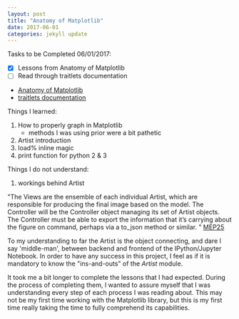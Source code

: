 ```yaml
---
layout: post
title: "Anatomy of Matplotlib"
date: 2017-06-01
categories: jekyll update
---
```

Tasks to be Completed 06/01/2017:
- [x] Lessons from Anatomy of Matplotlib
- [ ] Read through traitlets documentation

* [Anatomy of Matplotlib](https://github.com/WeatherGod/AnatomyOfMatplotlib)
* [traitlets documentation](http://traitlets.readthedocs.io/en/stable/index.html)

Things I learned:
1. How to properly graph in Matplotlib
    * methods I was using prior were a bit pathetic
2. Artist introduction
3. load% inline magic
4. print function for python 2 & 3

Things I do not understand:
1. workings behind Artist

"The Views are the ensemble of each individual Artist, which are responsible for producing the final image based on the model. The Controller will be the Controller object managing its set of Artist objects.
The Controller must be able to export the information that it’s carrying about the figure on command, perhaps via a to_json method or similar. "
[MEP25][MEP25]

To my understanding to far the Artist is the object connecting, and dare I say 'middle-man', between backend and frontend of the IPython/Jupyter Notebook.  In order to have any success in this project, I feel as if it is mandatory to know the "ins-and-outs" of the *Artist* module.

It took me a bit longer to complete the lessons that I had expected.  During the process of completing them, I wanted to assure myself that I was understanding every step of each process I was reading about.  This may not be my first time working with the Matplotlib library, but this is my first time really taking the time to fully comprehend its capabilities.

[MEP25]: [http://matplotlib.org/devel/MEP/MEP25.html]
